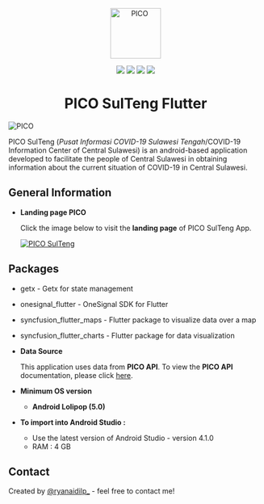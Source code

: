 ﻿<p align="center">
  <img src="https://banuacoders.com/app/pico/logo.png"  width="100" height="100" alt="PICO"/>
</p>

<p align="center">
<img src="https://img.shields.io/github/stars/ryanaidilp/PICO_SULTENG_FLUTTER?style=plastic&color=yellow"/>
<img src="https://img.shields.io/github/downloads/ryanaidilp/PICO_SULTENG_FLUTTER/total?color=blue&style=plastic"/>
<img src="https://img.shields.io/github/forks/ryanaidilp/PICO_SULTENG_FLUTTER?color=green&style=plastic"/>
<img src="https://img.shields.io/github/v/release/ryanaidilp/PICO_SULTENG_FLUTTER?color=red&style=plastic"/>
</p>

<h1 align="center"> PICO SulTeng Flutter </h1>


![PICO](https://i.ibb.co/P4s0cXg/pico-banner.png)

PICO SulTeng (*Pusat Informasi COVID-19 Sulawesi Tengah*/COVID-19 Information Center of Central Sulawesi) is an android-based application developed to facilitate the people of Central Sulawesi in obtaining information about the current situation of COVID-19 in Central Sulawesi.

## General Information

* **Landing page PICO**  

  Click the image below to visit the **landing page** of PICO SulTeng App.
  
  [![PICO SulTeng](https://i.ibb.co/jRtxp9Y/picobar.png)](https://banuacoders.com/app/pico)

## Packages

* getx - Getx for state management
* onesignal_flutter - OneSignal SDK for Flutter
* syncfusion_flutter_maps - Flutter package to visualize data over a map
* syncfusion_flutter_charts - Flutter package for data visualization

* **Data Source**

  This application uses data from **PICO API**. To view the **PICO API** documentation, please click [here](https://github.com/ryanaidilp/PICO_SULTENG_API).
* **Minimum OS version**

  * **Android Lolipop (5.0)**

* **To import into Android Studio :**
  * Use the latest version of Android Studio - version 4.1.0
  * RAM :  4 GB

## Contact

Created by [@ryanaidilp_](https://linkedin.com/in/ryanaidilp) - feel free to contact me!